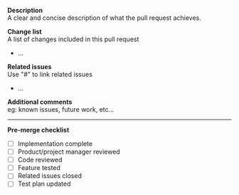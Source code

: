 **Description**  
A clear and concise description of what the pull request achieves.

**Change list**  
A list of changes included in this pull request
- ...

**Related issues**  
Use "#" to link related issues
- ...

**Additional comments**  
eg: known issues, future work, etc...

---

**Pre-merge checklist**
- [ ] Implementation complete
- [ ] Product/project manager reviewed
- [ ] Code reviewed
- [ ] Feature tested
- [ ] Related issues closed
- [ ] Test plan updated

